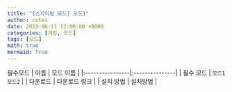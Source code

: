 ```yaml
---
title: "[스카이림 모드] 모드1"
author: cotes
date: 2022-06-11 12:00:00 +0800
categories: [게임, 모드]
tags: [모드]
math: true
mermaid: true
---
```


필수모드
| 이름             | 모드 이름        |
|:----------------|:---------------|
| 필수 모드         | `모드1`  `모드2` |
| 다운로드          | 다운로드 링크     |
| 설치 방법         | 설치방법         |



